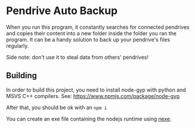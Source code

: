 # Pendrive Auto Backup
When you run this program, it constantly searches for connected pendrives and copies their content into a new folder inside the folder you ran the program. It can be a handy solution to back up your pendrive's files regularly.

Side note: don't use it to steal data from others' pendrives!

## Building
In order to build this project, you need to install node-gyp with python and MSVS C++ compilers. See: https://www.npmjs.com/package/node-gyp

After that, you should be ok with an `npm i` 

You can create an exe file containing the nodejs runtime using [nexe](https://github.com/nexe/nexe).